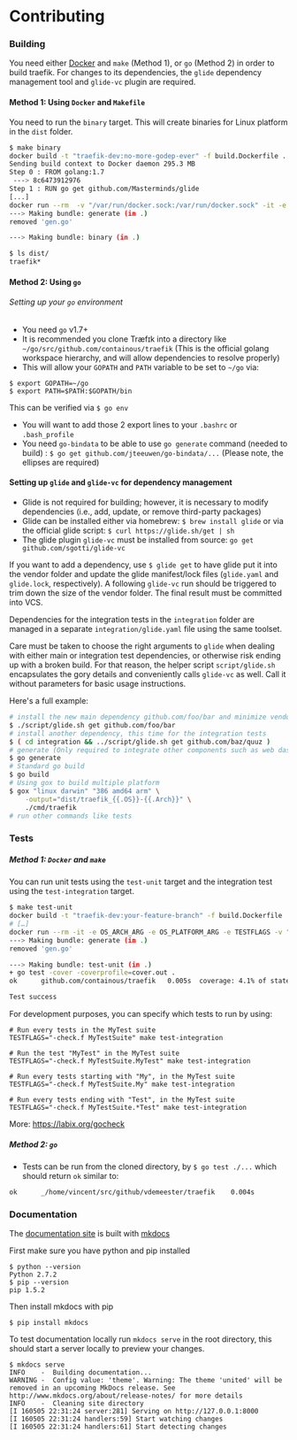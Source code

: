 # Contributing

### Building

You need either [Docker](https://github.com/docker/docker) and `make` (Method 1), or `go` (Method 2) in order to build traefik. For changes to its dependencies, the `glide` dependency management tool and `glide-vc` plugin are required.

#### Method 1: Using `Docker` and `Makefile`

You need to run the `binary` target. This will create binaries for Linux platform in the `dist` folder.

```bash
$ make binary
docker build -t "traefik-dev:no-more-godep-ever" -f build.Dockerfile .
Sending build context to Docker daemon 295.3 MB
Step 0 : FROM golang:1.7
 ---> 8c6473912976
Step 1 : RUN go get github.com/Masterminds/glide
[...]
docker run --rm  -v "/var/run/docker.sock:/var/run/docker.sock" -it -e OS_ARCH_ARG -e OS_PLATFORM_ARG -e TESTFLAGS -v "/home/emile/dev/go/src/github.com/containous/traefik/"dist":/go/src/github.com/containous/traefik/"dist"" "traefik-dev:no-more-godep-ever" ./script/make.sh generate binary
---> Making bundle: generate (in .)
removed 'gen.go'

---> Making bundle: binary (in .)

$ ls dist/
traefik*
```

#### Method 2: Using `go`

###### Setting up your `go` environment

- You need `go` v1.7+
- It is recommended you clone Træfɪk into a directory like `~/go/src/github.com/containous/traefik` (This is the official golang workspace hierarchy, and will allow dependencies to resolve properly)
- This will allow your `GOPATH` and `PATH` variable to be set to `~/go` via:
```
$ export GOPATH=~/go
$ export PATH=$PATH:$GOPATH/bin
```

This can be verified via `$ go env`
- You will want to add those 2 export lines to your `.bashrc` or `.bash_profile`
- You need `go-bindata` to be able to use `go generate` command (needed to build) : `$ go get github.com/jteeuwen/go-bindata/...` (Please note, the ellipses are required)

#### Setting up `glide` and `glide-vc` for dependency management

- Glide is not required for building; however, it is necessary to modify dependencies (i.e., add, update, or remove third-party packages)
- Glide can be installed either via homebrew: `$ brew install glide` or via the official glide script: `$ curl https://glide.sh/get | sh`
- The glide plugin `glide-vc` must be installed from source: `go get github.com/sgotti/glide-vc`

If you want to add a dependency, use `$ glide get` to have glide put it into the vendor folder and update the glide manifest/lock files (`glide.yaml` and `glide.lock`, respectively). A following `glide-vc` run should be triggered to trim down the size of the vendor folder. The final result must be committed into VCS.

Dependencies for the integration tests in the `integration` folder are managed in a separate `integration/glide.yaml` file using the same toolset.

Care must be taken to choose the right arguments to `glide` when dealing with either main or integration test dependencies, or otherwise risk ending up with a broken build. For that reason, the helper script `script/glide.sh` encapsulates the gory details and conveniently calls `glide-vc` as well. Call it without parameters for basic usage instructions.

Here's a full example:

```bash
# install the new main dependency github.com/foo/bar and minimize vendor size
$ ./script/glide.sh get github.com/foo/bar
# install another dependency, this time for the integration tests
$ ( cd integration && ../script/glide.sh get github.com/baz/quuz )
# generate (Only required to integrate other components such as web dashboard)
$ go generate
# Standard go build
$ go build
# Using gox to build multiple platform
$ gox "linux darwin" "386 amd64 arm" \
    -output="dist/traefik_{{.OS}}-{{.Arch}}" \
    ./cmd/traefik
# run other commands like tests
```

### Tests

##### Method 1: `Docker` and `make`

You can run unit tests using the `test-unit` target and the
integration test using the `test-integration` target.

```bash
$ make test-unit
docker build -t "traefik-dev:your-feature-branch" -f build.Dockerfile .
# […]
docker run --rm -it -e OS_ARCH_ARG -e OS_PLATFORM_ARG -e TESTFLAGS -v "/home/vincent/src/github/vdemeester/traefik/dist:/go/src/github.com/containous/traefik/dist" "traefik-dev:your-feature-branch" ./script/make.sh generate test-unit
---> Making bundle: generate (in .)
removed 'gen.go'

---> Making bundle: test-unit (in .)
+ go test -cover -coverprofile=cover.out .
ok      github.com/containous/traefik   0.005s  coverage: 4.1% of statements

Test success
```

For development purposes, you can specify which tests to run by using:
```
# Run every tests in the MyTest suite
TESTFLAGS="-check.f MyTestSuite" make test-integration

# Run the test "MyTest" in the MyTest suite
TESTFLAGS="-check.f MyTestSuite.MyTest" make test-integration

# Run every tests starting with "My", in the MyTest suite
TESTFLAGS="-check.f MyTestSuite.My" make test-integration

# Run every tests ending with "Test", in the MyTest suite
TESTFLAGS="-check.f MyTestSuite.*Test" make test-integration
```

More: https://labix.org/gocheck

##### Method 2: `go`

- Tests can be run from the cloned directory, by `$ go test ./...` which should return `ok` similar to:
```
ok      _/home/vincent/src/github/vdemeester/traefik    0.004s
```

### Documentation

The [documentation site](http://docs.traefik.io/) is built with [mkdocs](http://mkdocs.org/)

First make sure you have python and pip installed

```
$ python --version
Python 2.7.2
$ pip --version
pip 1.5.2
```

Then install mkdocs with pip

```
$ pip install mkdocs
```

To test documentation locally run `mkdocs serve` in the root directory, this should start a server locally to preview your changes.

```
$ mkdocs serve
INFO    -  Building documentation...
WARNING -  Config value: 'theme'. Warning: The theme 'united' will be removed in an upcoming MkDocs release. See http://www.mkdocs.org/about/release-notes/ for more details
INFO    -  Cleaning site directory
[I 160505 22:31:24 server:281] Serving on http://127.0.0.1:8000
[I 160505 22:31:24 handlers:59] Start watching changes
[I 160505 22:31:24 handlers:61] Start detecting changes
```

